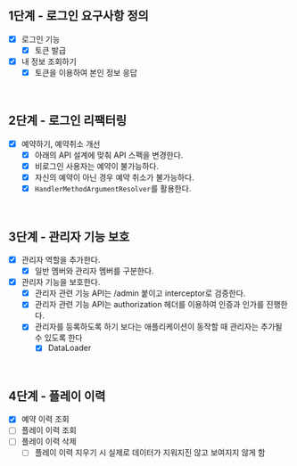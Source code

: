 ## 1단계 - 로그인 요구사항 정의

- [x] 로그인 기능
  - [x] 토큰 발급
- [x] 내 정보 조회하기
  - [x] 토큰을 이용하여 본인 정보 응답

<br>

## 2단계 - 로그인 리팩터링

- [x] 예약하기, 예약취소 개선 
  - [x] 아래의 API 설계에 맞춰 API 스펙을 변경한다. 
  - [x] 비로그인 사용자는 예약이 불가능하다.
  - [x] 자신의 예약이 아닌 경우 예약 취소가 불가능하다. 
  - [x] `HandlerMethodArgumentResolver`를 활용한다.

<br>

## 3단계 - 관리자 기능 보호

- [x] 관리자 역할을 추가한다.
  - [x] 일반 멤버와 관리자 멤버를 구분한다.
- [x] 관리자 기능을 보호한다.
  - [x] 관리자 관련 기능 API는 /admin 붙이고 interceptor로 검증한다. 
  - [x] 관리자 관련 기능 API는 authorization 헤더를 이용하여 인증과 인가를 진행한다. 
  - [x] 관리자를 등록하도록 하기 보다는 애플리케이션이 동작할 때 관리자는 추가될 수 있도록 한다
    - [x] DataLoader

<br>

## 4단계 - 플레이 이력

- [x] 예약 이력 조회 
- [ ] 플레이 이력 조회 
- [ ] 플레이 이력 삭제 
  - [ ] 플레이 이력 지우기 시 실제로 데이터가 지워지진 않고 보여지지 않게 함
